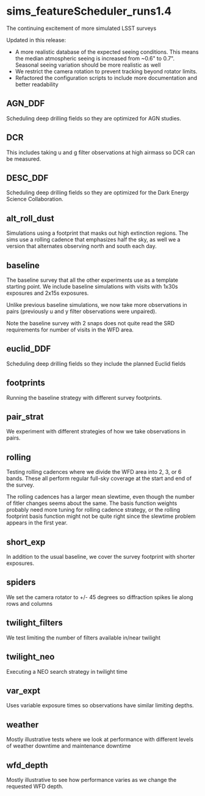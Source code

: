# sims_featureScheduler_runs1.4
The continuing excitement of more simulated LSST surveys

Updated in this release:

* A more realistic database of the expected seeing conditions. This means the median atmospheric seeing is increased from ~0.6" to 0.7". Seasonal seeing variation should be more realistic as well
* We restrict the camera rotation to prevent tracking beyond rotator limits.
* Refactored the configuration scripts to include more documentation and better readability


## AGN_DDF

Scheduling deep drilling fields so they are optimized for AGN studies.

## DCR

This includes taking u and g filter observations at high airmass so DCR can be measured.

## DESC_DDF

Scheduling deep drilling fields so they are optimized for the Dark Energy Science Collaboration.


## alt_roll_dust

Simulations using a footprint that masks out high extinction regions. The sims use a rolling cadence that emphasizes half the sky, as well we a version that alternates observing north and south each day.

## baseline

The baseline survey that all the other experiments use as a template starting point. We include baseline simulations with visits with 1x30s exposures and 2x15s exposures.

Unlike previous baseline simulations, we now take more observations in pairs (previously u and y filter observations were unpaired).

Note the baseline survey with 2 snaps does not quite read the SRD requirements for number of visits in the WFD area. 

## euclid_DDF

Scheduling deep drilling fields so they include the planned Euclid fields

## footprints

Running the baseline strategy with different survey footprints.

## pair_strat

We experiment with different strategies of how we take observations in pairs. 

## rolling

Testing rolling cadences where we divide the WFD area into 2, 3, or 6 bands. These all perform regular full-sky coverage at the start and end of the survey.

The rolling cadences has a larger mean slewtime, even though the number of fitler changes seems about the same. The basis function weights probably need more tuning for rolling cadence strategy, or the rolling footprint basis function might not be quite right since the slewtime problem appears in the first year.

## short_exp

In addition to the usual baseline, we cover the survey footprint with shorter exposures.

## spiders

We set the camera rotator to +/- 45 degrees so diffraction spikes lie along rows and columns

## twilight_filters

We test limiting the number of filters available in/near twilight

## twilight_neo

Executing a NEO search strategy in twilight time

## var_expt

Uses variable exposure times so observations have similar limiting depths.

## weather

Mostly illustrative tests where we look at performance with different levels of weather downtime and maintenance downtime

## wfd_depth

Mostly illustrative to see how performance varies as we change the requested WFD depth.

